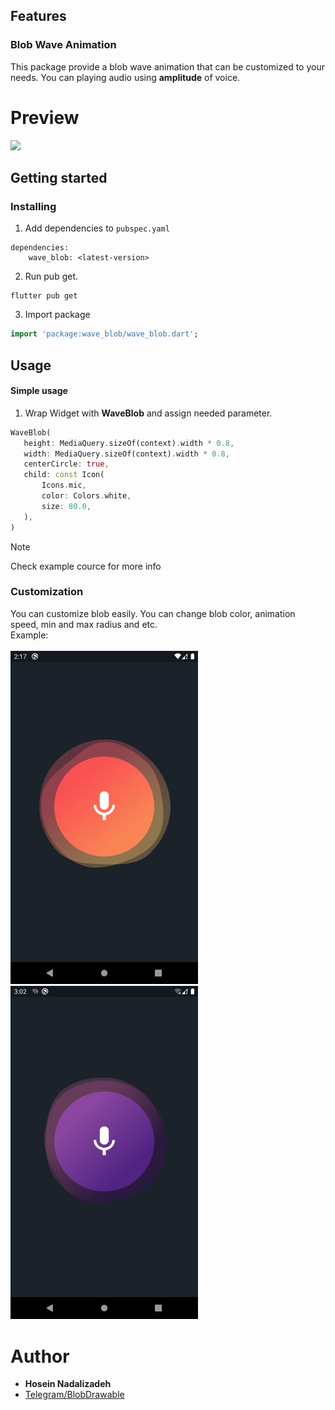 ## Features

### Blob Wave Animation
This package provide a blob wave animation that can be customized to your needs. You can playing audio using **amplitude** of voice.

# Preview
<img src="example-1.gif" width=300 />

## Getting started

### Installing
1. Add dependencies to `pubspec.yaml`

```dependencies
dependencies:
    wave_blob: <latest-version>
```
2. Run pub get.
```
flutter pub get
```
3. Import package
```dart
import 'package:wave_blob/wave_blob.dart';
```

## Usage

#### Simple usage

1. Wrap Widget with **WaveBlob** and assign needed parameter.
```dart
WaveBlob(
   height: MediaQuery.sizeOf(context).width * 0.8,
   width: MediaQuery.sizeOf(context).width * 0.8,
   centerCircle: true,
   child: const Icon(
       Icons.mic,
       color: Colors.white,
       size: 80.0,
   ),
)
```


> [!NOTE]
> Check example cource for more info

### Customization

You can customize blob easily. You can change blob color, animation speed, min and max radius and etc. </br>
Example:
</br>
</br>
<img src="example-2.png" width=300 /> <img src="example-3.png" width=300 />


# Author
- **Hosein Nadalizadeh**
- [Telegram/BlobDrawable](https://github.com/DrKLO/Telegram/blob/master/TMessagesProj/src/main/java/org/telegram/ui/Components/BlobDrawable.java)

